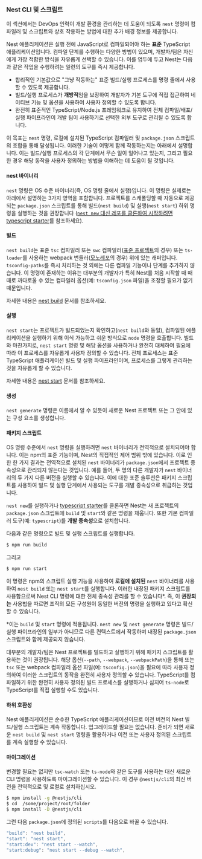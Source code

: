 ### Nest CLI 및 스크립트

이 섹션에서는 DevOps 인력이 개발 환경을 관리하는 데 도움이 되도록 `nest` 명령이 컴파일러 및 스크립트와 상호 작용하는 방법에 대한 추가 배경 정보를 제공합니다.

Nest 애플리케이션은 실행 전에 JavaScript로 컴파일되어야 하는 **표준** TypeScript 애플리케이션입니다. 컴파일 단계를 수행하는 다양한 방법이 있으며, 개발자/팀은 자신에게 가장 적합한 방식을 자유롭게 선택할 수 있습니다. 이를 염두에 두고 Nest는 다음과 같은 작업을 수행하려는 일련의 도구를 즉시 제공합니다.

- 합리적인 기본값으로 "그냥 작동하는" 표준 빌드/실행 프로세스를 명령 줄에서 사용할 수 있도록 제공합니다.
- 빌드/실행 프로세스가 **개방적**임을 보장하여 개발자가 기본 도구에 직접 접근하여 네이티브 기능 및 옵션을 사용하여 사용자 정의할 수 있도록 합니다.
- 완전히 표준적인 TypeScript/Node.js 프레임워크로 유지하여 전체 컴파일/배포/실행 파이프라인이 개발 팀이 사용하기로 선택한 외부 도구로 관리될 수 있도록 합니다.

이 목표는 `nest` 명령, 로컬에 설치된 TypeScript 컴파일러 및 `package.json` 스크립트의 조합을 통해 달성됩니다. 이러한 기술이 어떻게 함께 작동하는지는 아래에서 설명합니다. 이는 빌드/실행 프로세스의 각 단계에서 무슨 일이 일어나고 있는지, 그리고 필요한 경우 해당 동작을 사용자 정의하는 방법을 이해하는 데 도움이 될 것입니다.

#### nest 바이너리

`nest` 명령은 OS 수준 바이너리(즉, OS 명령 줄에서 실행)입니다. 이 명령은 실제로는 아래에서 설명하는 3가지 영역을 포함합니다. 프로젝트를 스캐폴딩할 때 자동으로 제공되는 `package.json` 스크립트를 통해 빌드(`nest build`) 및 실행(`nest start`) 하위 명령을 실행하는 것을 권장합니다 ([`nest new` 대신 레포를 클론하여 시작하려면 typescript starter](https://github.com/nestjs/typescript-starter)를 참조하세요).

#### 빌드

`nest build`는 표준 `tsc` 컴파일러 또는 `swc` 컴파일러([표준 프로젝트](https://nestjs.dokidocs.dev/cli/overview#project-structure)의 경우) 또는 `ts-loader`를 사용하는 webpack 번들러([모노레포](https://nestjs.dokidocs.dev/cli/overview#project-structure)의 경우) 위에 있는 래퍼입니다. `tsconfig-paths`를 즉시 처리하는 것 외에는 다른 컴파일 기능이나 단계를 추가하지 않습니다. 이 명령이 존재하는 이유는 대부분의 개발자가 특히 Nest를 처음 시작할 때 때때로 까다로울 수 있는 컴파일러 옵션(예: `tsconfig.json` 파일)을 조정할 필요가 없기 때문입니다.

자세한 내용은 [nest build](https://nestjs.dokidocs.dev/cli/usages#nest-build) 문서를 참조하세요.

#### 실행

`nest start`는 프로젝트가 빌드되었는지 확인하고(`nest build`와 동일), 컴파일된 애플리케이션을 실행하기 위해 이식 가능하고 쉬운 방식으로 `node` 명령을 호출합니다. 빌드와 마찬가지로, `nest start` 명령 및 해당 옵션을 사용하거나 완전히 대체하여 필요에 따라 이 프로세스를 자유롭게 사용자 정의할 수 있습니다. 전체 프로세스는 표준 TypeScript 애플리케이션 빌드 및 실행 파이프라인이며, 프로세스를 그렇게 관리하는 것을 자유롭게 할 수 있습니다.

자세한 내용은 [nest start](https://nestjs.dokidocs.dev/cli/usages#nest-start) 문서를 참조하세요.

#### 생성

`nest generate` 명령은 이름에서 알 수 있듯이 새로운 Nest 프로젝트 또는 그 안에 있는 구성 요소를 생성합니다.

#### 패키지 스크립트

OS 명령 수준에서 `nest` 명령을 실행하려면 `nest` 바이너리가 전역적으로 설치되어야 합니다. 이는 npm의 표준 기능이며, Nest의 직접적인 제어 범위 밖에 있습니다. 이로 인한 한 가지 결과는 전역적으로 설치된 `nest` 바이너리가 `package.json`에서 프로젝트 종속성으로 관리되지 않는다는 것입니다. 예를 들어, 두 명의 다른 개발자가 `nest` 바이너리의 두 가지 다른 버전을 실행할 수 있습니다. 이에 대한 표준 솔루션은 패키지 스크립트를 사용하여 빌드 및 실행 단계에서 사용되는 도구를 개발 종속성으로 취급하는 것입니다.

`nest new`를 실행하거나 [typescript starter](https://github.com/nestjs/typescript-starter)를 클론하면 Nest는 새 프로젝트의 `package.json` 스크립트에 `build` 및 `start`와 같은 명령을 채웁니다. 또한 기본 컴파일러 도구(예: `typescript`)를 **개발 종속성**으로 설치합니다.

다음과 같은 명령으로 빌드 및 실행 스크립트를 실행합니다.

```bash
$ npm run build
```

그리고

```bash
$ npm run start
```

이 명령은 npm의 스크립트 실행 기능을 사용하여 **로컬에 설치된** `nest` 바이너리를 사용하여 `nest build` 또는 `nest start`를 실행합니다. 이러한 내장된 패키지 스크립트를 사용함으로써 Nest CLI 명령에 대한 전체 종속성 관리를 할 수 있습니다*. 즉, 이 **권장되는** 사용법을 따르면 조직의 모든 구성원이 동일한 버전의 명령을 실행하고 있다고 확신할 수 있습니다.

\*이는 `build` 및 `start` 명령에 적용됩니다. `nest new` 및 `nest generate` 명령은 빌드/실행 파이프라인의 일부가 아니므로 다른 컨텍스트에서 작동하며 내장된 `package.json` 스크립트와 함께 제공되지 않습니다.

대부분의 개발자/팀은 Nest 프로젝트를 빌드하고 실행하기 위해 패키지 스크립트를 활용하는 것이 권장됩니다. 해당 옵션(`--path`, `--webpack`, `--webpackPath`)을 통해 또는 `tsc` 또는 webpack 컴파일러 옵션 파일(예: `tsconfig.json`)을 필요에 따라 사용자 정의하여 이러한 스크립트의 동작을 완전히 사용자 정의할 수 있습니다. TypeScript를 컴파일하기 위한 완전히 사용자 정의된 빌드 프로세스를 실행하거나 심지어 `ts-node`로 TypeScript를 직접 실행할 수도 있습니다.

#### 하위 호환성

Nest 애플리케이션은 순수한 TypeScript 애플리케이션이므로 이전 버전의 Nest 빌드/실행 스크립트는 계속 작동합니다. 업그레이드할 필요는 없습니다. 준비가 되면 새로운 `nest build` 및 `nest start` 명령을 활용하거나 이전 또는 사용자 정의된 스크립트를 계속 실행할 수 있습니다.

#### 마이그레이션

변경할 필요는 없지만 `tsc-watch` 또는 `ts-node`와 같은 도구를 사용하는 대신 새로운 CLI 명령을 사용하도록 마이그레이션할 수 있습니다. 이 경우 `@nestjs/cli`의 최신 버전을 전역적으로 및 로컬로 설치하십시오.

```bash
$ npm install -g @nestjs/cli
$ cd  /some/project/root/folder
$ npm install -D @nestjs/cli
```

그런 다음 `package.json`에 정의된 `scripts`를 다음으로 바꿀 수 있습니다.

```typescript
"build": "nest build",
"start": "nest start",
"start:dev": "nest start --watch",
"start:debug": "nest start --debug --watch",
```